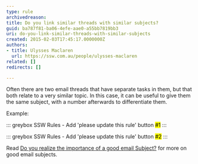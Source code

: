 ```yaml
---
type: rule
archivedreason: 
title: Do you link similar threads with similar subjects?
guid: ba787f81-ba06-4efe-aae0-a55bb7819bb3
uri: do-you-link-similar-threads-with-similar-subjects
created: 2015-02-03T17:45:17.0000000Z
authors:
- title: Ulysses Maclaren
  url: https://ssw.com.au/people/ulysses-maclaren
related: []
redirects: []

---
```


Often there are two email threads that have separate tasks in them, but that both relate to a very similar topic. In this case, it can be useful to give them the same subject, with a number afterwards to differentiate them.

<!--endintro-->

Example:

::: greybox
SSW Rules - Add 'please update this rule' button <mark>#1</mark>
:::

::: greybox
SSW Rules - Add 'please update this rule' button <mark>#2</mark>
:::

Read [Do you realize the importance of a good email Subject?](/Pages/ImportanceOfAGoodSubject.aspx) for more on good email subjects.
